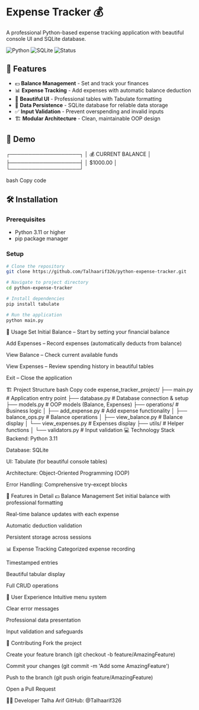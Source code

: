 # Expense Tracker 💰

A professional Python-based expense tracking application with beautiful console UI and SQLite database.

![Python](https://img.shields.io/badge/Python-3.11+-blue.svg)
![SQLite](https://img.shields.io/badge/SQLite-Database-green.svg)
![Status](https://img.shields.io/badge/Status-Production%20Ready-brightgreen.svg)

## 🚀 Features

- 💵 **Balance Management** - Set and track your finances  
- 📊 **Expense Tracking** - Add expenses with automatic balance deduction  
- 🎨 **Beautiful UI** - Professional tables with Tabulate formatting  
- 💾 **Data Persistence** - SQLite database for reliable data storage  
- ✅ **Input Validation** - Prevent overspending and invalid inputs  
- 🏗️ **Modular Architecture** - Clean, maintainable OOP design  

## 📸 Demo

┌───────────────────┐
│ 💰 CURRENT BALANCE │
├───────────────────┤
│ $1000.00 │
└───────────────────┘

bash
Copy code

## 🛠️ Installation

### Prerequisites
- Python 3.11 or higher  
- pip package manager  

### Setup

```bash
# Clone the repository
git clone https://github.com/Talhaarif326/python-expense-tracker.git

# Navigate to project directory
cd python-expense-tracker

# Install dependencies
pip install tabulate

# Run the application
python main.py
````
🎯 Usage
Set Initial Balance – Start by setting your financial balance

Add Expenses – Record expenses (automatically deducts from balance)

View Balance – Check current available funds

View Expenses – Review spending history in beautiful tables

Exit – Close the application

🏗️ Project Structure
bash
Copy code
expense_tracker_project/
├── main.py                 # Application entry point
├── database.py             # Database connection & setup
├── models.py               # OOP models (Balance, Expenses)
├── operations/             # Business logic
│   ├── add_expense.py      # Add expense functionality
│   ├── balance_ops.py      # Balance operations
│   ├── view_balance.py     # Balance display
│   └── view_expenses.py    # Expenses display
├── utils/                  # Helper functions
│   └── validators.py       # Input validation
💻 Technology Stack
Backend: Python 3.11

Database: SQLite

UI: Tabulate (for beautiful console tables)

Architecture: Object-Oriented Programming (OOP)

Error Handling: Comprehensive try-except blocks

🎨 Features in Detail
💵 Balance Management
Set initial balance with professional formatting

Real-time balance updates with each expense

Automatic deduction validation

Persistent storage across sessions

📊 Expense Tracking
Categorized expense recording

Timestamped entries

Beautiful tabular display

Full CRUD operations

🧭 User Experience
Intuitive menu system

Clear error messages

Professional data presentation

Input validation and safeguards

🤝 Contributing
Fork the project

Create your feature branch (git checkout -b feature/AmazingFeature)

Commit your changes (git commit -m 'Add some AmazingFeature')

Push to the branch (git push origin feature/AmazingFeature)

Open a Pull Request

👨‍💻 Developer
Talha Arif
GitHub: @Talhaarif326
